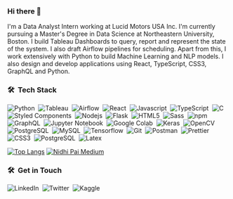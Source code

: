 ### Hi there 👋
I'm a Data Analyst Intern working at Lucid Motors USA Inc. I'm currently pursuing a Master's Degree in Data Science at Northeastern University, Boston. I build Tableau Dashboards to query, report and represent the state of the system. I also draft Airflow pipelines for scheduling. Apart from this, I work extensively with Python to build Machine Learning and NLP models. I also design and develop applications using React, TypeScript, CSS3, GraphQL and Python. 

### 🛠 &nbsp;Tech Stack
![Python](https://img.shields.io/badge/-Python-05122A?style=flat&logo=python)&nbsp;
![Tableau](https://img.shields.io/badge/-Tableau-05122A?style=flat&logo=tableau)&nbsp;
![Airflow](https://img.shields.io/badge/-Airflow-05122A?style=flat&logo=airflow)&nbsp;
![React](https://img.shields.io/badge/-React-05122A?style=flat&logo=react)&nbsp;
![Javascript](https://img.shields.io/badge/-JavaScript-05122A?style=flat&logo=javascript)&nbsp;
![TypeScript](https://img.shields.io/badge/-TypeScript-05122A?style=flat&logo=typescript)&nbsp;
![C](https://img.shields.io/badge/-C-05122A?style=flat&logo=c)&nbsp;
![Styled Components](https://img.shields.io/badge/-StyledComponents-05122A?style=flat&logo=styled-components)&nbsp;
![Nodejs](https://img.shields.io/badge/-NodeJS-05122A?style=flat&logo=node.js)&nbsp;
![Flask](https://img.shields.io/badge/-Flask-05122A?style=flat&logo=flask)&nbsp;
![HTML5](https://img.shields.io/badge/-HTML5-05122A?style=flat&logo=html5)&nbsp;
![Sass](https://img.shields.io/badge/-SASS-05122A?style=flat&logo=sass)&nbsp;
![npm](https://img.shields.io/badge/-NPM-05122A?style=flat&logo=npm)&nbsp;
![GraphQL](https://img.shields.io/badge/-Python-05122A?style=flat&logo=python)&nbsp;
![Jupyter Notebook](https://img.shields.io/badge/-Jupyter%20Notebook-05122A?style=flat&logo=jupyter&logoColor=F37626)&nbsp;
![Google Colab](https://img.shields.io/badge/-Google%20Colab-05122A?style=flat&logo=google-colab&logoColor=F9AB00)&nbsp;
![Keras](https://img.shields.io/badge/-Keras-05122A?style=flat&logo=keras&logoColor=D00000)&nbsp;
![OpenCV](https://img.shields.io/badge/-OpenCV-05122A?style=flat&logo=opencv&logoColor=5C3EE8)&nbsp;
![PostgreSQL](https://img.shields.io/badge/-PostgreSQL-05122A?style=flat&logo=postgresql&logoColor=336791)&nbsp;
![MySQL](https://img.shields.io/badge/-MySQL-05122A?style=flat&logo=mysql&logoColor=4479A1)&nbsp;
![Tensorflow](https://img.shields.io/badge/-Tensorflow-05122A?style=flat&logo=tensorflow&logoColor=FF6F00)&nbsp;
![Git](https://img.shields.io/badge/-Git-05122A?style=flat&logo=git&logoColor=FFA518)&nbsp;
![Postman](https://img.shields.io/badge/-Postman-05122A?style=flat&logo=postman&logoColor=FFA518)&nbsp;
![Prettier](https://img.shields.io/badge/-Prettier-05122A?style=flat&logo=prettier&logoColor=FFA518)&nbsp;
![CSS3](https://img.shields.io/badge/-CSS3-05122A?style=flat&logo=css3&logoColor=FFA518)&nbsp;
![PostgreSQL](https://img.shields.io/badge/-PostgreSQL-05122A?style=flat&logo=postgreSQL&logoColor=FFA518)&nbsp;
![Latex](https://img.shields.io/badge/-Latex-05122A?style=flat&logo=latex&logoColor=008080)&nbsp;

[![Top Langs](https://github-readme-stats.vercel.app/api/top-langs/?username=nidhi-pai&layout=compact&theme=dracula)](https://github.com/nidhi-pai/github-readme-stats)
[![Nidhi Pai Medium](https://github-readme-medium.vercel.app/?username=nidhipai&limit=2)](https://medium.com/@nidhipai)

### 🛠 &nbsp;Get in Touch
![LinkedIn](https://img.shields.io/badge/LinkedIn-0077B5?style=for-the-badge&logo=linkedin&logoColor=white)&nbsp;
![Twitter](https://img.shields.io/badge/Twitter-1DA1F2?style=for-the-badge&logo=twitter&logoColor=white)&nbsp;
![Kaggle](https://img.shields.io/badge/Kaggle-20BEFF?style=for-the-badge&logo=Kaggle&logoColor=white)&nbsp;
